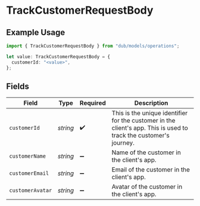 # TrackCustomerRequestBody

## Example Usage

```typescript
import { TrackCustomerRequestBody } from "dub/models/operations";

let value: TrackCustomerRequestBody = {
  customerId: "<value>",
};
```

## Fields

| Field                                                                                                             | Type                                                                                                              | Required                                                                                                          | Description                                                                                                       |
| ----------------------------------------------------------------------------------------------------------------- | ----------------------------------------------------------------------------------------------------------------- | ----------------------------------------------------------------------------------------------------------------- | ----------------------------------------------------------------------------------------------------------------- |
| `customerId`                                                                                                      | *string*                                                                                                          | :heavy_check_mark:                                                                                                | This is the unique identifier for the customer in the client's app. This is used to track the customer's journey. |
| `customerName`                                                                                                    | *string*                                                                                                          | :heavy_minus_sign:                                                                                                | Name of the customer in the client's app.                                                                         |
| `customerEmail`                                                                                                   | *string*                                                                                                          | :heavy_minus_sign:                                                                                                | Email of the customer in the client's app.                                                                        |
| `customerAvatar`                                                                                                  | *string*                                                                                                          | :heavy_minus_sign:                                                                                                | Avatar of the customer in the client's app.                                                                       |